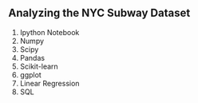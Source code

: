 ## Analyzing the NYC Subway Dataset
  1. Ipython Notebook
  2. Numpy
  3. Scipy
  4. Pandas
  5. Scikit-learn
  6. ggplot
  7. Linear Regression
  8. SQL

